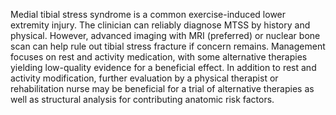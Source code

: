 Medial tibial stress syndrome is a common exercise-induced lower extremity injury. The clinician can reliably diagnose MTSS by history and physical. However, advanced imaging with MRI (preferred) or nuclear bone scan can help rule out tibial stress fracture if concern remains. Management focuses on rest and activity medication, with some alternative therapies yielding low-quality evidence for a beneficial effect. In addition to rest and activity modification, further evaluation by a physical therapist or rehabilitation nurse may be beneficial for a trial of alternative therapies as well as structural analysis for contributing anatomic risk factors.